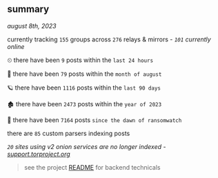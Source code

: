 
## summary
_august 8th, 2023_

currently tracking `155` groups across `276` relays & mirrors - _`101` currently online_

⏲ there have been `9` posts within the `last 24 hours`

🦈 there have been `79` posts within the `month of august`

🪐 there have been `1116` posts within the `last 90 days`

🏚 there have been `2473` posts within the `year of 2023`

🦕 there have been `7164` posts `since the dawn of ransomwatch`

there are `85` custom parsers indexing posts

_`20` sites using v2 onion services are no longer indexed - [support.torproject.org](https://support.torproject.org/onionservices/v2-deprecation/)_

> see the project [README](https://github.com/joshhighet/ransomwatch#ransomwatch--) for backend technicals
